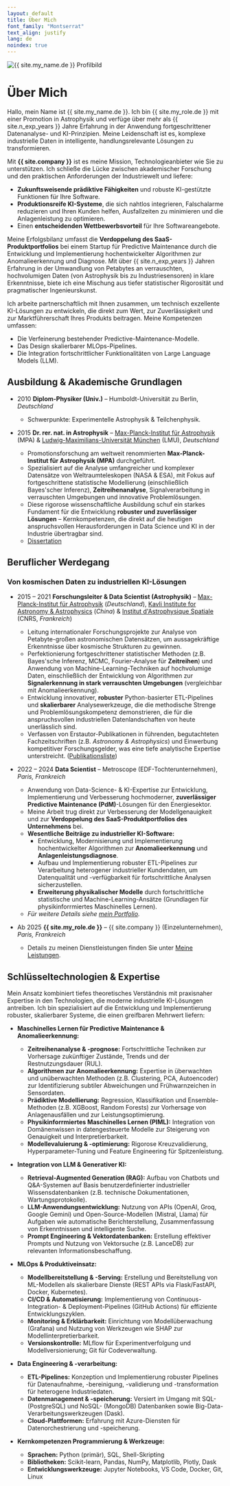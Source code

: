 ```yaml
---
layout: default
title: Über Mich
font_family: "Montserrat"
text_align: justify
lang: de
noindex: true
---
```


<div class="container_center">
  <img src="{{ site.profile_image }}" alt="{{ site.my_name.de }} Profilbild" class="logo" />
</div>

# <i class="fa fa-user"></i> Über Mich

Hallo, mein Name ist {{ site.my_name.de }}. Ich bin {{ site.my_role.de }} mit einer Promotion in Astrophysik und verfüge über mehr als {{ site.n_exp_years }} Jahre Erfahrung in der Anwendung fortgeschrittener Datenanalyse- und KI-Prinzipien.
Meine Leidenschaft ist es, komplexe industrielle Daten in intelligente, handlungsrelevante Lösungen zu transformieren.

Mit **{{ site.company }}** ist es meine Mission, Technologieanbieter wie Sie zu unterstützen. Ich schließe die Lücke zwischen akademischer Forschung und den praktischen Anforderungen der Industriewelt und liefere:

- **Zukunftsweisende prädiktive Fähigkeiten** und robuste KI-gestützte Funktionen für Ihre Software.
- **Produktionsreife KI-Systeme**, die sich nahtlos integrieren, Falschalarme reduzieren und Ihren Kunden helfen, Ausfallzeiten zu minimieren und die Anlagenleistung zu optimieren.
- Einen **entscheidenden Wettbewerbsvorteil** für Ihre Softwareangebote.

Meine Erfolgsbilanz umfasst die **Verdoppelung des SaaS-Produktportfolios** bei einem Startup für Predictive Maintenance durch die Entwicklung und Implementierung hochentwickelter Algorithmen zur Anomalieerkennung und Diagnose. Mit über {{ site.n_exp_years }} Jahren Erfahrung in der Umwandlung von Petabytes an verrauschten, hochvolumigen Daten (von Astrophysik bis zu Industriesensoren) in klare Erkenntnisse, biete ich eine Mischung aus tiefer statistischer Rigorosität und pragmatischer Ingenieurskunst.

Ich arbeite partnerschaftlich mit Ihnen zusammen, um technisch exzellente KI-Lösungen zu entwickeln, die direkt zum Wert, zur Zuverlässigkeit und zur Marktführerschaft Ihres Produkts beitragen. Meine Kompetenzen umfassen:

- Die Verfeinerung bestehender Predictive-Maintenance-Modelle.
- Das Design skalierbarer MLOps-Pipelines.
- Die Integration fortschrittlicher Funktionalitäten von Large Language Models (LLM).

## <i class="fa fa-graduation-cap"></i> Ausbildung & Akademische Grundlagen

- 2010 **Diplom-Physiker (Univ.)** – Humboldt-Universität zu Berlin, _Deutschland_

  - Schwerpunkte: Experimentelle Astrophysik & Teilchenphysik.

- 2015 **Dr. rer. nat. in Astrophysik** – [Max-Planck-Institut für Astrophysik](https://www.mpa-garching.mpg.de/de) (MPA) & [Ludwig-Maximilians-Universität München](https://de.wikipedia.org/wiki/Ludwig-Maximilians-Universit%C3%A4t_M%C3%BCnchen) (LMU), _Deutschland_
  - Promotionsforschung am weltweit renommierten **Max-Planck-Institut für Astrophysik (MPA)** durchgeführt.
  - Spezialisiert auf die Analyse umfangreicher und komplexer Datensätze von Weltraumteleskopen (NASA & ESA), mit Fokus auf fortgeschrittene statistische Modellierung (einschließlich Bayes'scher Inferenz), **Zeitreihenanalyse**, Signalverarbeitung in verrauschten Umgebungen und innovative Problemlösungen.
  - Diese rigorose wissenschaftliche Ausbildung schuf ein starkes Fundament für die Entwicklung **robuster und zuverlässiger Lösungen** – Kernkompetenzen, die direkt auf die heutigen anspruchsvollen Herausforderungen in Data Science und KI in der Industrie übertragbar sind.
  - <a href="https://edoc.ub.uni-muenchen.de/18228/" target="_blank">Dissertation</a>

## <i class="fa fa-rocket"></i> Beruflicher Werdegang

### Von kosmischen Daten zu industriellen KI-Lösungen

- 2015 – 2021 **Forschungsleiter & Data Scientist (Astrophysik)** – [Max-Planck-Institut für Astrophysik](https://www.mpa-garching.mpg.de/de) (_Deutschland_), [Kavli Institute for Astronomy & Astrophysics](https://kiaa.pku.edu.cn) (_China_) & [Institut d'Astrophysique Spatiale](https://www.ias.u-psud.fr/fr/) (CNRS, _Frankreich_)

  - Leitung internationaler Forschungsprojekte zur Analyse von Petabyte-großen astronomischen Datensätzen, um aussagekräftige Erkenntnisse über kosmische Strukturen zu gewinnen.
  - Perfektionierung fortgeschrittener statistischer Methoden (z.B. Bayes'sche Inferenz, MCMC, Fourier-Analyse für **Zeitreihen**) und Anwendung von Machine-Learning-Techniken auf hochvolumige Daten, einschließlich der Entwicklung von Algorithmen zur **Signalerkennung in stark verrauschten Umgebungen** (vergleichbar mit Anomalieerkennung).
  - Entwicklung innovativer, **robuster** Python-basierter ETL-Pipelines und **skalierbarer** Analysewerkzeuge, die die methodische Strenge und Problemlösungskompetenz demonstrieren, die für die anspruchsvollen industriellen Datenlandschaften von heute unerlässlich sind.
  - Verfassen von Erstautor-Publikationen in führenden, begutachteten Fachzeitschriften (z.B. _Astronomy & Astrophysics_) und Einwerbung kompetitiver Forschungsgelder, was eine tiefe analytische Expertise unterstreicht. ([Publikationsliste](https://ui.adsabs.harvard.edu/search/q=author%3A"Kolodzig"))

- 2022 – 2024 **Data Scientist** – Metroscope (EDF-Tochterunternehmen), _Paris, Frankreich_

  - Anwendung von Data-Science- & KI-Expertise zur Entwicklung, Implementierung und Verbesserung hochmoderner, **zuverlässiger Predictive Maintenance (PdM)**-Lösungen für den Energiesektor.
  - Meine Arbeit trug direkt zur Verbesserung der Modellgenauigkeit und zur **Verdoppelung des SaaS-Produktportfolios des Unternehmens** bei.
  - **Wesentliche Beiträge zu industrieller KI-Software:**
    - Entwicklung, Modernisierung und Implementierung hochentwickelter Algorithmen zur **Anomalieerkennung** und **Anlagenleistungsdiagnose**.
    - Aufbau und Implementierung robuster ETL-Pipelines zur Verarbeitung heterogener industrieller Kundendaten, um Datenqualität und -verfügbarkeit für fortschrittliche Analysen sicherzustellen.
    - **Erweiterung physikalischer Modelle** durch fortschrittliche statistische und Machine-Learning-Ansätze (Grundlagen für physikinforrmiertes Maschinelles Lernen).
  - _Für weitere Details siehe <a href="{{ site.baseurl }}/de/portfolio">mein Portfolio</a>._

- Ab 2025 **{{ site.my_role.de }}** – {{ site.company }} (Einzelunternehmen), _Paris, Frankreich_

  - Details zu meinen Dienstleistungen finden Sie unter <a href="{{ site.baseurl }}/de/services">Meine Leistungen</a>.

## <i class="fa fa-wrench"></i> Schlüsseltechnologien & Expertise

Mein Ansatz kombiniert tiefes theoretisches Verständnis mit praxisnaher Expertise in den Technologien, die moderne industrielle KI-Lösungen antreiben. Ich bin spezialisiert auf die Entwicklung und Implementierung robuster, skalierbarer Systeme, die einen greifbaren Mehrwert liefern:

- **Maschinelles Lernen für Predictive Maintenance & Anomalieerkennung:**

  - **Zeitreihenanalyse & -prognose:** Fortschrittliche Techniken zur Vorhersage zukünftiger Zustände, Trends und der Restnutzungsdauer (RUL).
  - **Algorithmen zur Anomalieerkennung:** Expertise in überwachten und unüberwachten Methoden (z.B. Clustering, PCA, Autoencoder) zur Identifizierung subtiler Abweichungen und Frühwarnzeichen in Sensordaten.
  - **Prädiktive Modellierung:** Regression, Klassifikation und Ensemble-Methoden (z.B. XGBoost, Random Forests) zur Vorhersage von Anlagenausfällen und zur Leistungsoptimierung.
  - **Physikinforrmiertes Maschinelles Lernen (PIML):** Integration von Domänenwissen in datengesteuerte Modelle zur Steigerung von Genauigkeit und Interpretierbarkeit.
  - **Modellevaluierung & -optimierung:** Rigorose Kreuzvalidierung, Hyperparameter-Tuning und Feature Engineering für Spitzenleistung.

- **Integration von LLM & Generativer KI:**

  - **Retrieval-Augmented Generation (RAG):** Aufbau von Chatbots und Q&A-Systemen auf Basis benutzerdefinierter industrieller Wissensdatenbanken (z.B. technische Dokumentationen, Wartungsprotokolle).
  - **LLM-Anwendungsentwicklung:** Nutzung von APIs (OpenAI, Groq, Google Gemini) und Open-Source-Modellen (Mistral, Llama) für Aufgaben wie automatische Berichterstellung, Zusammenfassung von Erkenntnissen und intelligente Suche.
  - **Prompt Engineering & Vektordatenbanken:** Erstellung effektiver Prompts und Nutzung von Vektorsuche (z.B. LanceDB) zur relevanten Informationsbeschaffung.

- **MLOps & Produktiveinsatz:**

  - **Modellbereitstellung & -Serving:** Erstellung und Bereitstellung von ML-Modellen als skalierbare Dienste (REST APIs via Flask/FastAPI, Docker, Kubernetes).
  - **CI/CD & Automatisierung:** Implementierung von Continuous-Integration- & Deployment-Pipelines (GitHub Actions) für effiziente Entwicklungszyklen.
  - **Monitoring & Erklärbarkeit:** Einrichtung von Modellüberwachung (Grafana) und Nutzung von Werkzeugen wie SHAP zur Modellinterpretierbarkeit.
  - **Versionskontrolle:** MLflow für Experimentverfolgung und Modellversionierung; Git für Codeverwaltung.

- **Data Engineering & -verarbeitung:**

  - **ETL-Pipelines:** Konzeption und Implementierung robuster Pipelines für Datenaufnahme, -bereinigung, -validierung und -transformation für heterogene Industriedaten.
  - **Datenmanagement & -speicherung:** Versiert im Umgang mit SQL- (PostgreSQL) und NoSQL- (MongoDB) Datenbanken sowie Big-Data-Verarbeitungswerkzeugen (Dask).
  - **Cloud-Plattformen:** Erfahrung mit Azure-Diensten für Datenorchestrierung und -speicherung.

- **Kernkompetenzen Programmierung & Werkzeuge:**
  - **Sprachen:** Python (primär), SQL, Shell-Skripting
  - **Bibliotheken:** Scikit-learn, Pandas, NumPy, Matplotlib, Plotly, Dask
  - **Entwicklungswerkzeuge:** Jupyter Notebooks, VS Code, Docker, Git, Linux
